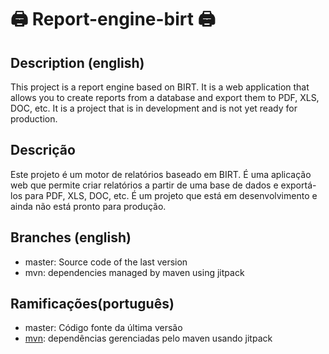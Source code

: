 # 🖨️ Report-engine-birt 🖨️

## Description (english)
This project is a report engine based on BIRT. It is a web application that allows you to create reports from a database and export them to PDF, XLS, DOC, etc. It is a project that is in development and is not yet ready for production.

## Descrição
Este projeto é um motor de relatórios baseado em BIRT. É uma aplicação web que permite criar relatórios a partir de uma base de dados e exportá-los para PDF, XLS, DOC, etc. É um projeto que está em desenvolvimento e ainda não está pronto para produção.

## Branches (english)
- master: Source code of the last version 
- mvn: dependencies managed by maven using jitpack

## Ramificações(português)
- master: Código fonte da última versão
- [mvn](./tree/mvn): dependências gerenciadas pelo maven usando jitpack
